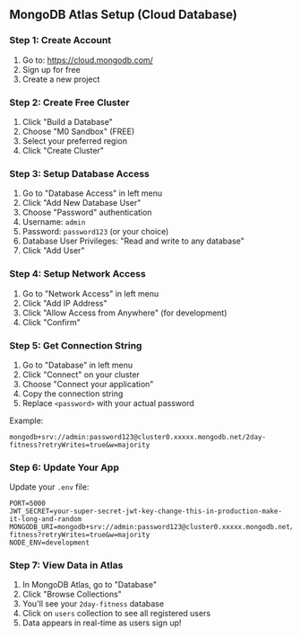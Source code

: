 ## MongoDB Atlas Setup (Cloud Database)

### Step 1: Create Account
1. Go to: https://cloud.mongodb.com/
2. Sign up for free
3. Create a new project

### Step 2: Create Free Cluster
1. Click "Build a Database"
2. Choose "M0 Sandbox" (FREE)
3. Select your preferred region
4. Click "Create Cluster"

### Step 3: Setup Database Access
1. Go to "Database Access" in left menu
2. Click "Add New Database User"
3. Choose "Password" authentication
4. Username: `admin`
5. Password: `password123` (or your choice)
6. Database User Privileges: "Read and write to any database"
7. Click "Add User"

### Step 4: Setup Network Access
1. Go to "Network Access" in left menu
2. Click "Add IP Address"
3. Click "Allow Access from Anywhere" (for development)
4. Click "Confirm"

### Step 5: Get Connection String
1. Go to "Database" in left menu
2. Click "Connect" on your cluster
3. Choose "Connect your application"
4. Copy the connection string
5. Replace `<password>` with your actual password

Example:
```
mongodb+srv://admin:password123@cluster0.xxxxx.mongodb.net/2day-fitness?retryWrites=true&w=majority
```

### Step 6: Update Your App
Update your `.env` file:
```env
PORT=5000
JWT_SECRET=your-super-secret-jwt-key-change-this-in-production-make-it-long-and-random
MONGODB_URI=mongodb+srv://admin:password123@cluster0.xxxxx.mongodb.net/2day-fitness?retryWrites=true&w=majority
NODE_ENV=development
```

### Step 7: View Data in Atlas
1. In MongoDB Atlas, go to "Database"
2. Click "Browse Collections"
3. You'll see your `2day-fitness` database
4. Click on `users` collection to see all registered users
5. Data appears in real-time as users sign up!
